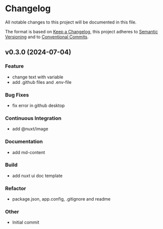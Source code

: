 # Changelog

All notable changes to this project will be documented in this file.

The format is based on [Keep a Changelog](https://keepachangelog.com/en/1.0.0/), this project adheres to [Semantic Versioning](https://semver.org/spec/v2.0.0.html) and to [Conventional Commits](https://www.conventionalcommits.org/en/v1.0.0/).

## v0.3.0 (2024-07-04)

### Feature
- change text with variable
- add .github files and .env-file

### Bug Fixes
- fix error in github desktop

### Continuous Integration
- add @nuxt/image

### Documentation
- add md-content

### Build
- add nuxt ui doc template

### Refactor
- package.json, app.config, .gitignore and readme

### Other
- Initial commit

